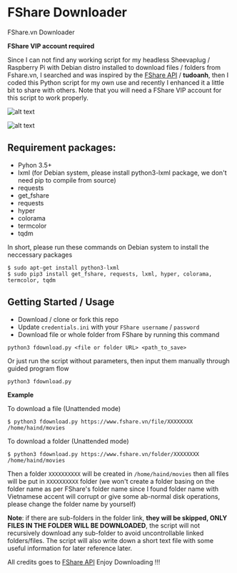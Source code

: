 # FShare Downloader

FShare.vn Downloader

**FShare VIP account required**

Since I can not find any working script for my headless Sheevaplug / Raspberry Pi with Debian distro installed to download files / folders from Fshare.vn, I searched and was inspired by the [FShare API](https://github.com/tudoanh/get_fshare) / **tudoanh**, then I coded this Python script for my own use and recently I enhanced it a little bit to share with others. Note that you will need a FShare VIP account for this script to work properly.

![alt text](https://github.com/haindvn/FShareDownloader/blob/master/screenshot2.JPG)

![alt text](https://github.com/haindvn/FShareDownloader/blob/master/screenshot3.JPG)

## Requirement packages:
* Pyhon 3.5+
* lxml (for Debian system, please install python3-lxml package, we don't need pip to compile from source)
* requests
* get_fshare
* requests
* hyper
* colorama
* termcolor 
* tqdm

In short, please run these commands on Debian system to install the neccessary packages
```
$ sudo apt-get install python3-lxml
$ sudo pip3 install get_fshare, requests, lxml, hyper, colorama, termcolor, tqdm
```

## Getting Started / Usage

* Download / clone or fork this repo
* Update `credentials.ini` with your `FShare username` / `password`
* Download file or whole folder from FShare by running this command
```
python3 fdownload.py <file or folder URL> <path_to_save>
```
Or just run the script without parameters, then input them manually through guided program flow
```
python3 fdownload.py
```

**Example**

To download a file (Unattended mode)
```
$ python3 fdownload.py https://www.fshare.vn/file/XXXXXXXX /home/haind/movies
```
To download a folder  (Unattended mode)
```
$ python3 fdownload.py https://www.fshare.vn/folder/XXXXXXXX /home/haind/movies
```
Then a folder `XXXXXXXXXX` will be created in `/home/haind/movies` then all files will be put in `XXXXXXXXXX` folder (we won't create a folder basing on the folder name as per FShare's folder name since I found folder name with Vietnamese accent will corrupt or give some ab-normal disk operations, please change the folder name by yourself)

**Note**: if there are sub-folders in the folder link, **they will be skipped, ONLY FILES IN THE FOLDER WILL BE DOWNLOADED**, the script will not recursively download any sub-folder to avoid uncontrollable linked folders/files. The script will also write down a short text file with some useful information for later reference later. 

All credits goes to [FShare API](https://github.com/tudoanh/get_fshare)
Enjoy Downloading !!!

